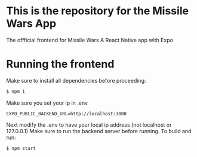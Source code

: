 # This is the repository for the Missile Wars App

The offficial frontend for Missile Wars 
A React Native app with Expo

# Running the frontend

Make sure to install all dependencies before proceeding:

```sh
$ npm i
```

Make sure you set your ip in .env
```
EXPO_PUBLIC_BACKEND_URL=http://localhost:3000
```

Next modify the .env to have your local ip address (not localhost or 127.0.0.1)
Make sure to run the backend server before running.
To build and run:

```sh
$ npm start
```